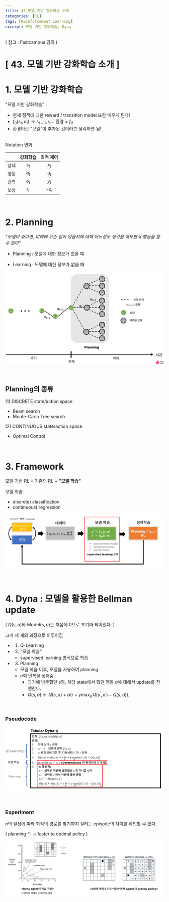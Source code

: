 ```yaml
---
title: 43.모델 기반 강화학습 소개
categories: [RL]
tags: [Reinforcement Learning]
excerpt: 모델 기반 강화학습, Dyna
---
```

<script src="https://cdn.mathjax.org/mathjax/latest/MathJax.js?config=TeX-AMS-MML_HTMLorMML" type="text/javascript"></script>

( 참고 : Fastcampus 강의 )

# [ 43. 모델 기반 강화학습 소개 ]

# 1. 모델 기반 강화학습

"모델 기반 강화학습" :

- 현재 정책에 대한 reward / transition model 또한 배우게 된다!
- $f_\theta(s_t,a_t) \rightarrow s_{t+1}, r_t$... 환경 = $f_{\theta}$
- 환경이란 "모델"이 추가된 것이라고 생각하면 됨!

<br>
Notation 변화

|      | 강화학습 | 최적 제어 |
| :--: | :------: | :-------: |
| 상태 |  $s_t$   |   $x_t$   |
| 행동 |  $a_t$   |   $u_t$   |
| 관측 |  $o_t$   |   $y_t$   |
| 보상 |  $r_t$   |  $-c_t$   |

<br>

# 2. Planning

*"모델이 있다면, 미래에 무슨 일이 있을지에 대해 어느정도 생각을 해보면서 행동을 할 수 있다"*

- Planning : 모델에 대한 정보가 있을 때

- Learning : 모델에 대한 정보가 없을 때

![figure2](/assets/img/RL/img103.png)

<br>

## Planning의 종류

(1) DISCRETE state/action space

- Beam search
- Monte-Carlo Tree search

(2) CONTINUOUS state/action space

- Optimal Control

<br>

# 3. Framework

 모델 기반 RL = 기존의 RL + **"모델 학습"**

모델 학습

- discrete) classification
- continuous) regression

![figure2](/assets/img/RL/img104.png)

<br>

# 4. Dyna : 모델을 활용한 Bellman update

( $Q(s,a)$와 Model$(s,a)$는 처음에 0으로 초기화 되어있다. )

크게 세 개의 과정으로 이루어짐

- 1) Q-Learning
- 2) "모델 학습"
  - supervised learning 방식으로 학습
- 3) Planning
  - 모델 학습 이후, 모델을 사용하여 planning
  - $n$회 반복을 정해줌
    - 과거에 방문했던 $s$와, 해당 state에서 했던 행동 $a$에 대해서
      update를 진행한다.
    - $Q(s, a) \leftarrow Q(s, a)+\alpha\left(r+\gamma \max _{a^{\prime}} Q\left(s^{\prime}, a^{\prime}\right)-Q(s, a)\right)$.

<br>

### Pseudocode

![figure2](/assets/img/RL/img105.png)

<br>

### Experiment

$n$의 설정에 따라 최적의 경로를 찾기까지 걸리는 episode의 차이를 확인할 수 있다.

( planning $\uparrow$ $\rightarrow$ faster to optimal policy )

![figure2](/assets/img/RL/img106.png)